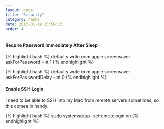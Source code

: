 ```yaml
---
layout: page
title: "Security"
category: hacks
date: 2015-01-19 15:55:23
order: 4
---
```


#### Require Password Immediately After Sleep

{% highlight bash %}
defaults write com.apple.screensaver askForPassword -int 1
{% endhighlight %}

{% highlight bash %}
defaults write com.apple.screensaver askForPasswordDelay -int 0
{% endhighlight %}

#### Enable SSH Login

I need to be able to SSH into my Mac from remote servers sometimes, so this comes in handy.

{% highlight bash %}
sudo systemsetup -setremotelogin on
{% endhighlight %}
